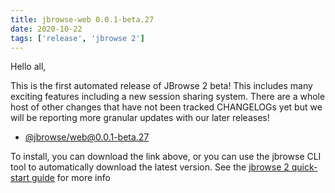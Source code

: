```yaml
---
title: jbrowse-web 0.0.1-beta.27
date: 2020-10-22
tags: ['release', 'jbrowse 2']
---
```


Hello all,

This is the first automated release of JBrowse 2 beta! This includes many
exciting features including a new session sharing system. There are a whole
host of other changes that have not been tracked CHANGELOGs yet but we will be
reporting more granular updates with our later releases!

- [@jbrowse/web@0.0.1-beta.27](https://github.com/GMOD/jbrowse-components/releases/tag/@jbrowse/web@0.0.1-beta.27)

To install, you can download the link above, or you can use the jbrowse CLI
tool to automatically download the latest version. See the [jbrowse 2
quick-start guide](https://jbrowse.org/jb2/docs/quickstart_web) for more info
